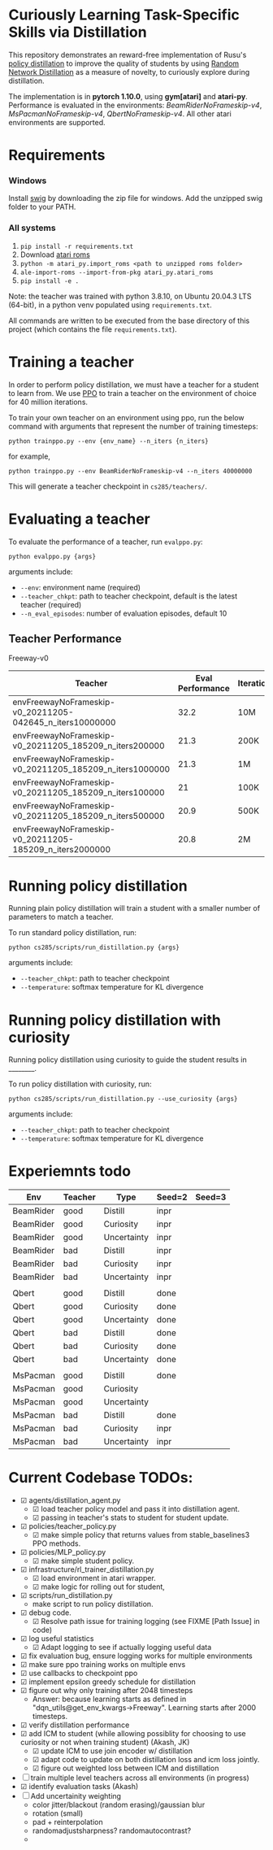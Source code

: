 # Curiously Learning Task-Specific Skills via Distillation

This repository demonstrates an reward-free implementation of Rusu's [policy distillation](https://arxiv.org/abs/1511.06295) to improve the quality of students by using [Random Network Distillation](https://arxiv.org/abs/1810.12894) as a measure of novelty, to curiously explore during distillation.

The implementation is in **pytorch 1.10.0**, using **gym[atari]** and **atari-py**. Performance is evaluated in the environments: *BeamRiderNoFrameskip-v4*, *MsPacmanNoFrameskip-v4*, *QbertNoFrameskip-v4*. All other atari environments are supported.

# Requirements

### Windows

Install [swig](http://www.swig.org/download.html) by downloading the zip file for windows. Add the unzipped swig folder to your PATH.

### All systems

1. `pip install -r requirements.txt`
2. Download [atari roms](http://www.atarimania.com/rom_collection_archive_atari_2600_roms.html)
3. `python -m atari_py.import_roms <path to unzipped roms folder>`
4. `ale-import-roms --import-from-pkg atari_py.atari_roms`
5. `pip install -e .`

Note: the teacher was trained with python 3.8.10, on Ubuntu 20.04.3 LTS (64-bit), in a python venv populated using `requirements.txt`.

All commands are written to be executed from the base directory of this project (which contains the file `requirements.txt`).

# Training a teacher

In order to perform policy distillation, we must have a teacher for a student to learn from. We use [PPO](https://arxiv.org/abs/1707.06347) to train a teacher on the environment of choice for 40 million iterations. 

To train your own teacher on an environment using ppo, run the below command with arguments that represent the number of training timesteps:

    python trainppo.py --env {env_name} --n_iters {n_iters}

for example,

    python trainppo.py --env BeamRiderNoFrameskip-v4 --n_iters 40000000

This will generate a teacher checkpoint in `cs285/teachers/`.

# Evaluating a teacher

To evaluate the performance of a teacher, run `evalppo.py`:

    python evalppo.py {args}

arguments include:
- `--env`: environment name (required)
- `--teacher_chkpt`: path to teacher checkpoint, default is the latest teacher (required)
- `--n_eval_episodes`: number of evaluation episodes, default 10

## Teacher Performance

Freeway-v0

| Teacher | Eval Performance | Iterations |
| --- | --- | --- |
| envFreewayNoFrameskip-v0_20211205-042645_n_iters10000000 | 32.2 | 10M |
| envFreewayNoFrameskip-v0_20211205_185209_n_iters200000 | 21.3 | 200K |
| envFreewayNoFrameskip-v0_20211205_185209_n_iters1000000 | 21.3 | 1M |
| envFreewayNoFrameskip-v0_20211205_185209_n_iters100000 | 21 | 100K |
| envFreewayNoFrameskip-v0_20211205_185209_n_iters500000 | 20.9 | 500K | 
| envFreewayNoFrameskip-v0_20211205-185209_n_iters2000000 | 20.8 | 2M |

# Running policy distillation

Running plain policy distillation will train a student with a smaller number of parameters to match a teacher.

To run standard policy distillation, run:

    python cs285/scripts/run_distillation.py {args}

arguments include:
- `--teacher_chkpt`: path to teacher checkpoint
- `--temperature`: softmax temperature for KL divergence

# Running policy distillation with curiosity

Running policy distillation using curiosity to guide the student results in ________.

To run policy distillation with curiosity, run:

    python cs285/scripts/run_distillation.py --use_curiosity {args}

arguments include:
- `--teacher_chkpt`: path to teacher checkpoint
- `--temperature`: softmax temperature for KL divergence

# Experiemnts todo


| Env | Teacher | Type | Seed=2 | Seed=3 |
| --- | --- | --- | --- | --- |
| BeamRider | good | Distill | inpr |  |
| BeamRider | good | Curiosity | inpr |  |
| BeamRider | good | Uncertainty | inpr |  |
| BeamRider | bad | Distill | inpr |  |
| BeamRider | bad | Curiosity | inpr |  |
| BeamRider | bad | Uncertainty | inpr |  |
|  |  |  |  |  |
| Qbert | good | Distill | done |  |
| Qbert | good | Curiosity | done |  |
| Qbert | good | Uncertainty | done |  |
| Qbert | bad | Distill | done |  |
| Qbert | bad | Curiosity | done |  |
| Qbert | bad | Uncertainty | done |  |
|  |  |  |  |  |
| MsPacman | good | Distill | done |  |
| MsPacman | good | Curiosity |  |  |
| MsPacman | good | Uncertainty |  |  |
| MsPacman | bad | Distill | done |  |
| MsPacman | bad | Curiosity | inpr |  |
| MsPacman | bad | Uncertainty | inpr |  |


# Current Codebase TODOs:
- ☑ agents/distillation_agent.py
    - ☑ load teacher policy model and pass it into distillation agent.
    - ☑ passing in teacher's stats to student for student update.
- ☑ policies/teacher_policy.py
    - ☑ make simple policy that returns values from stable_baselines3 PPO methods.
- ☑ policies/MLP_policy.py
    - ☑ make simple student policy.
- ☑ infrastructure/rl_trainer_distillation.py
    - ☑ load environment in atari wrapper.
    - ☑ make logic for rolling out for student, 
- ☑ scripts/run_distillation.py
    - make script to run policy distillation.
- ☑ debug code.
    - ☑ Resolve path issue for training logging (see FIXME [Path Issue] in code)
- ☑ log useful statistics
    - ☑ Adapt logging to see if actually logging useful data
- ☑ fix evaluation bug, ensure logging works for multiple environments
- ☑ make sure ppo training works on multiple envs
- ☑ use callbacks to checkpoint ppo
- ☑ implement epsilon greedy schedule for distillation
- ☑ figure out why only training after 2048 timesteps
    - Answer: because learning starts as defined in "dqn_utils@get_env_kwargs->Freeway". Learning starts after 2000 timesteps.
- ☑ verify distillation performance
- ☑ add ICM to student (while allowing possiblity for choosing to use curiosity or not when training student) (Akash, JK)
    - ☑ update ICM to use join encoder w/ distillation
    - ☑ adapt code to update on both distillation loss and icm loss jointly.
    - ☑ figure out weighted loss between ICM and distillation
- ☐ train multiple level teachers across all environments (in progress)
- ☑ identify evaluation tasks (Akash)
- ☐ Add uncertainity weighting
    - color jitter/blackout (random erasing)/gaussian blur
    - rotation (small)
    - pad + reinterpolation
    - randomadjustsharpness? randomautocontrast?
    - 
